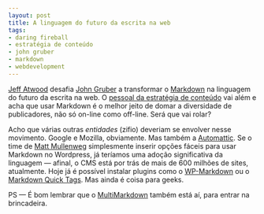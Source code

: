 ```yaml
---
layout: post
title: A linguagem do futuro da escrita na web
tags:
- daring fireball
- estratégia de conteúdo
- john gruber
- markdown
- webdevelopment
---
```


[Jeff Atwood](http://www.codinghorror.com/blog/2012/10/the-future-of-markdown.html) desafia [John Gruber](http://daringfireball.net) a transformar o [Markdown](http://net.tutsplus.com/tutorials/tools-and-tips/markdown-the-ins-and-outs/) na linguagem do futuro da escrita na web. O [pessoal da estratégia de conteúdo](http://vimeo.com/46591220) vai além e acha que usar Markdown é o melhor jeito de domar a diversidade de publicadores, não só on-line como off-line. Será que vai rolar?

Acho que várias outras _entidades_ (zifio) deveriam se envolver nesse movimento. Google e Mozilla, obviamente. Mas também a [Automattic](http://automattic.com). Se o time de [Matt Mullenweg](http://ma.tt) simplesmente inserir opções fáceis para usar Markdown no Wordpress, já teríamos uma adoção significativa da linguagem — afinal, o CMS está por trás de mais de 600 milhões de sites, atualmente. Hoje já é possível instalar plugins como o [WP-Markdown](http://wordpress.org/extend/plugins/wp-markdown/) ou o [Markdown Quick Tags](http://brettterpstra.com/project/markdown-quicktags/). Mas ainda é coisa para geeks.

PS — É bom lembrar que o [MultiMarkdown](http://fletcherpenney.net/multimarkdown/) também está aí, para entrar na brincadeira.